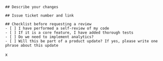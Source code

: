     ## Describe your changes

    ## Issue ticket number and link

    ## Checklist before requesting a review
    - [ ] I have performed a self-review of my code
    - [ ] If it is a core feature, I have added thorough tests
    - [ ] Do we need to implement analytics?
    - [ ] Will this be part of a product update? If yes, please write one phrase about this update
x